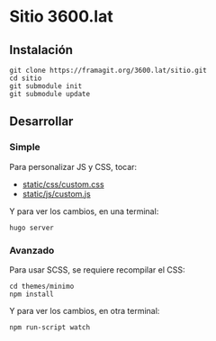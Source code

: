 # Sitio 3600.lat

## Instalación

```
git clone https://framagit.org/3600.lat/sitio.git
cd sitio
git submodule init
git submodule update
```

## Desarrollar

### Simple

Para personalizar JS y CSS, tocar:

- [static/css/custom.css](static/css/custom.css)
- [static/js/custom.js](static/js/custom.js)

Y para ver los cambios, en una terminal:

```
hugo server
```

### Avanzado

Para usar SCSS, se requiere recompilar el CSS:

```
cd themes/minimo
npm install
```

Y para ver los cambios, en otra terminal:

```
npm run-script watch
```

